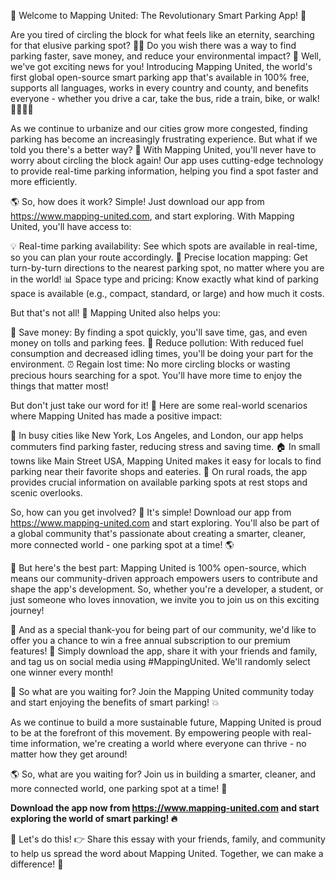 🚀 Welcome to Mapping United: The Revolutionary Smart Parking App! 🎉

Are you tired of circling the block for what feels like an eternity, searching for that elusive parking spot? 💁‍♀️ Do you wish there was a way to find parking faster, save money, and reduce your environmental impact? 🌟 Well, we've got exciting news for you! Introducing Mapping United, the world's first global open-source smart parking app that's available in 100% free, supports all languages, works in every country and county, and benefits everyone - whether you drive a car, take the bus, ride a train, bike, or walk! 🚌🚂🚴‍♂️

As we continue to urbanize and our cities grow more congested, finding parking has become an increasingly frustrating experience. But what if we told you there's a better way? 🤔 With Mapping United, you'll never have to worry about circling the block again! Our app uses cutting-edge technology to provide real-time parking information, helping you find a spot faster and more efficiently.

🌎 So, how does it work? Simple! Just download our app from https://www.mapping-united.com, and start exploring. With Mapping United, you'll have access to:

💡 Real-time parking availability: See which spots are available in real-time, so you can plan your route accordingly.
📍 Precise location mapping: Get turn-by-turn directions to the nearest parking spot, no matter where you are in the world!
📊 Space type and pricing: Know exactly what kind of parking space is available (e.g., compact, standard, or large) and how much it costs.

But that's not all! 🎉 Mapping United also helps you:

💸 Save money: By finding a spot quickly, you'll save time, gas, and even money on tolls and parking fees.
🌟 Reduce pollution: With reduced fuel consumption and decreased idling times, you'll be doing your part for the environment.
⏰ Regain lost time: No more circling blocks or wasting precious hours searching for a spot. You'll have more time to enjoy the things that matter most!

But don't just take our word for it! 🤝 Here are some real-world scenarios where Mapping United has made a positive impact:

🌆 In busy cities like New York, Los Angeles, and London, our app helps commuters find parking faster, reducing stress and saving time.
🏠 In small towns like Main Street USA, Mapping United makes it easy for locals to find parking near their favorite shops and eateries.
🚗 On rural roads, the app provides crucial information on available parking spots at rest stops and scenic overlooks.

So, how can you get involved? 🤔 It's simple! Download our app from https://www.mapping-united.com and start exploring. You'll also be part of a global community that's passionate about creating a smarter, cleaner, more connected world - one parking spot at a time! 🌎

📱 But here's the best part: Mapping United is 100% open-source, which means our community-driven approach empowers users to contribute and shape the app's development. So, whether you're a developer, a student, or just someone who loves innovation, we invite you to join us on this exciting journey!

🎉 And as a special thank-you for being part of our community, we'd like to offer you a chance to win a free annual subscription to our premium features! 🎁 Simply download the app, share it with your friends and family, and tag us on social media using #MappingUnited. We'll randomly select one winner every month!

🌟 So what are you waiting for? Join the Mapping United community today and start enjoying the benefits of smart parking! 💥

As we continue to build a more sustainable future, Mapping United is proud to be at the forefront of this movement. By empowering people with real-time information, we're creating a world where everyone can thrive - no matter how they get around!

🌎 So, what are you waiting for? Join us in building a smarter, cleaner, and more connected world, one parking spot at a time! 🌟

**Download the app now from https://www.mapping-united.com and start exploring the world of smart parking! 🔥**

💪 Let's do this! 👉 Share this essay with your friends, family, and community to help us spread the word about Mapping United. Together, we can make a difference! 🌟